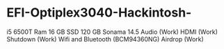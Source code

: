 # EFI-Optiplex3040-Hackintosh-
i5 6500T
Ram 16 GB
SSD 120 GB
Sonama 14.5
Audio (Work)
HDMI (Work)
Shutdown (Work)
Wifi and Bluetooth (BCM94360NG)
Airdrop (Work)
